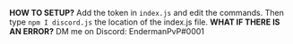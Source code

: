 **HOW TO SETUP?**
  Add the token in `index.js` and edit the commands.
  Then type `npm I discord.js` the location of the index.js file.
**WHAT IF THERE IS AN ERROR?**
  DM me on Discord: EndermanPvP#0001
